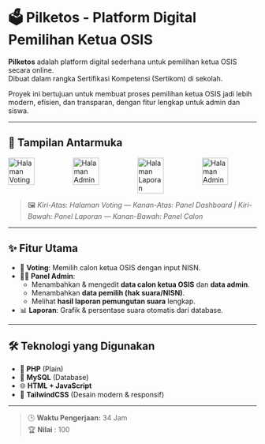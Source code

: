 
# 🗳️ Pilketos - Platform Digital Pemilihan Ketua OSIS

**Pilketos** adalah platform digital sederhana untuk pemilihan ketua OSIS secara online.  
Dibuat dalam rangka Sertifikasi Kompetensi (Sertikom) di sekolah.

Proyek ini bertujuan untuk membuat proses pemilihan ketua OSIS jadi lebih modern, efisien, dan transparan, dengan fitur lengkap untuk admin dan siswa.

---

## 📸 Tampilan Antarmuka

<div style="display: flex; gap: 20px;">
  <img src="https://ux.appcloud.id/imaging/images/TwYOv7EdlX.png" alt="Halaman Voting" width="48%">
  <img src="https://ux.appcloud.id/imaging/images/qBJ79qHWto.png" alt="Halaman Admin" width="48%">
  <img src="https://ux.appcloud.id/imaging/images/ZtpPG2zfwT.png" alt="Halaman Laporan" width="48%">
  <img src="https://ux.appcloud.id/imaging/images/TauK3TTrYd.png" alt="Halaman Admin" width="48%">
</div>

> 🖼️ *Kiri-Atas: Halaman Voting — Kanan-Atas: Panel Dashboard | Kiri-Bawah: Panel Laporan — Kanan-Bawah: Panel Calon*

---

## ✨ Fitur Utama

- 👤 **Voting**: Memilih calon ketua OSIS dengan input NISN.
- 🧑‍💼 **Panel Admin**:
  - Menambahkan & mengedit **data calon ketua OSIS** dan **data admin**.
  - Menambahkan **data pemilih (hak suara/NISN)**.
  - Melihat **hasil laporan pemungutan suara** lengkap.
- 📊 **Laporan**: Grafik & persentase suara otomatis dari database.

---

## 🛠️ Teknologi yang Digunakan

- 🐘 **PHP** (Plain)
- 🧬 **MySQL** (Database)
- 🌐 **HTML + JavaScript**
- 🎨 **TailwindCSS** (Desain modern & responsif)

---


> 🕒 **Waktu Pengerjaan:** 34 Jam  
> 🏆 **Nilai** : 100
